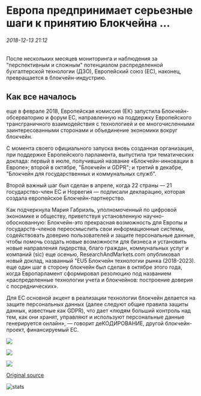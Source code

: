 # Европа предпринимает серьезные шаги к принятию Блокчейна ...

###### 2018-12-13 21:12

После нескольких месяцев мониторинга и наблюдения за "перспективным и сложным" потенциалом распределенной бухгалтерской технологии (ДЗО), Европейский союз (ЕС), наконец, превращается в блокчейн-индустрию.

## Как все началось

еще в феврале 2018, Европейская комиссия (ЕК) запустила Блокчейн-обсерваторию и форум ЕС, направленную на поддержку Европейского трансграничного взаимодействия с технологией и ее многочисленными заинтересованными сторонами и объединение экономики вокруг блокчейн.

С момента своего официального запуска вновь созданная организация, при поддержке Европейского парламента, выпустила три тематических доклада: первый в июле, получивший название «Блокчейн-инновации в Европе»; второй в октябре, "Блокчейн и GDPR"; и третий в декабре, "Блокчейн для государственных и коммунальных служб".

Второй важный шаг был сделан в апреле, когда 22 страны — 21 государство-член ЕС и Норвегия — подписали декларацию, которая создала европейское Блокчейн-партнерство.

Как подчеркнула Мария Габриэль, уполномоченный по цифровой экономике и обществу, приветствуя установленную научно-обоснованную: Блокчейн-это прекрасная возможность для Европы и государств-членов переосмыслить свои информационные системы, содействовать доверию пользователей и защите персональные данные, чтобы помочь создать новые возможности для бизнеса и установить новые направления лидерства, благо граждан, коммунальных услуг и компаний (sic) еще осенью, ResearchAndMarkets.com опубликовал новый доклад, названный "EU5 Блокчейн технологии рынка (2018-2023). еще один шаг в сторону блокчейн был сделан в октябре этого года, когда Европарламент сформировал резолюцию под названием «распределенные технологии учета и блокчейнов: построение доверия с посреднических».

Для ЕС основной акцент в реализации технологии блокчейн делается на защите персональных данных (далее следуют общие правила защиты данных, известные как GDPR), что дает «людям больший контроль над тем, как они хранят, управляют и используют персональные данные генерируется онлайн», — говорит деКОДИРОВАНИЕ, другой блокчейн-проект, финансируемый ЕС.

![](https://s3.cointelegraph.com/storage/uploads/view/165481304269bc5a5f87cdce1d47e91d.png)

![](https://s3.cointelegraph.com/storage/uploads/view/6f72b8f2894b468ed0b6a9bb8a84e4da.jpg)

![](https://s3.cointelegraph.com/storage/uploads/view/7b7d2ce38827649232cc88fff8737cd2.jpg)

[Original source](https://cointelegraph.com/news/europe-takes-serious-steps-towards-blockchain-adoption)

![stats](https://c.statcounter.com/11760860/0/a89fa40b/1/ "stats")